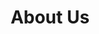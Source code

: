 ---
title : "About Us"
description : "All about wasmcloud"
draft : false

# Wonderful inspiration: https://www.clearvoice.com/blog/difference-between-mission-vision-statement-examples/

################## Mission ###############
mission:
  enable : true
  title : "Our mission is to <strong>revolutionize</strong> the way developers to build, operate, and mantain microservices.</strong>"
  image : "images/about/microservices-clipart.png"
  content : "Wasmcloud is a revolutionary approach to development leveraging an actor model, pluggable capabilities, a built-in interconnected lattice, and WebAssembly to deliver a simple, boilerplate free developer experience."
  bulletpoints:
  - "A stateless, immutable development model enables both dynamic and horizontal on-demand scaling."
  - "Incredibly secure.  Wasm's sandboxed, deny-by-default capability model is enhanced through cryptographically enhanced provenance chains."
  - "Performant and portable execution with your choice of either JIT'd or interpreted WebAssembly runtimes."
  - "Lattice - a self-forming, self-healing mesh network provides a unified, flattened topology across any number of disparate environments, clouds, browsers, or hardware."
  

################## Funfacts ###############
funfacts:
  enable : true
  funfacts_item:
  - name : "Launched in June of"
    count : "2019"
    extension : ""
    
  - name : "Active developers"
    count : "30"
    extension : "+"
    
  - name : "pre-built capability providers"
    count : "10"
    extension : ""
    
  - name : "Supported Languages"
    count : "3"
    extension : ""


################## vision ###############
vision:
  enable : true
  title : "Our vision: To be the most developer-centric project, where our community can rapidly design, deploy, and maintain secure scalable microservices."
  image : "images/about/developers.png"
  content : "To build the <strong>best</strong> application runtime we believe that the best ideas, the best implementations, and ultimately the winners of tomorrow are those products that are imagined, designed, built, and tested against the most diverse and inclusive set of opinions, concepts, and scenarios.  To that end we believe in adopting the behaviors, principles, and values of an open community to encourage broad types of participation."
  #bulletpoints:
  #- "Defaulting to having documented discussion in the clear where others may reference and refer to them."
  #- "Investing in clear documentation, request for comments, and issue grooming essential to welcoming diverse and incluse participation."
  #- "Documenting key technical decisions via an architectural decision log."
  #- "Providing multiple channels of recorded participation including chat, regular weekly meetings, and social media."
  #- "Creating and mantaining a clear set of onboarding paths welcoming users of all levels."


############### Achivement ###############
achivement:
  enable : false
  title : "Average yearly growth rate **across our clients We able to achive**"
  content : "Lorem ipsum dolor sit amet, consetetur sadipscing elitr, sed diam nonumy eirmod tempor invidunt ut labore et dolore magna aliquyam erat sed. At vero eos et"
  funfacts:
  - name : "Years Of <br> Experience"
    count : "24"
    extension : "+"
    
  - name : "More Real <br> Active users"
    count : "10"
    extension : "M+"
    
  - name : "Employees <br> Work Here"
    count : "3000"
    extension : "+"

  services:
  - name : "Fully Secure And Hacking Free"
    icon : "ti-thumb-up" # themify icon pack : https://themify.me/themify-icons
    
  - name : "Always Having A Great Supports"
    icon : "ti-comments-smiley" # themify icon pack : https://themify.me/themify-icons
    
  - name : "Build with Time Balanceing"
    icon : "ti-video-clapper" # themify icon pack : https://themify.me/themify-icons
    
  - name : "Fully Prepared with Safe Condition"
    icon : "ti-shield" # themify icon pack : https://themify.me/themify-icons



############### Featured testimonial ###############
featured_testimonial:
  enable : false
  name : "Marsh Angela Costa"
  designation : "CEO, Trello"
  quote : "“Copper gives us the ease to have people hop in where they need to, to get to a customer resolution really quickly.”"
  image : "images/testimonials/01.jpg"
  video:
    enable : true
    video_embed_link : "https://www.youtube.com/embed/dyZcRRWiuuw"
---